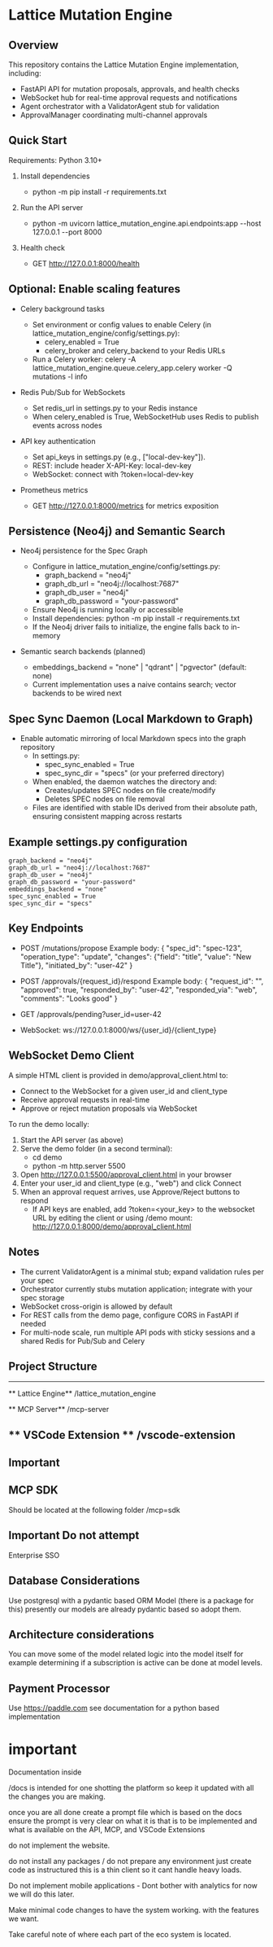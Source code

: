 Lattice Mutation Engine
========================

Overview
--------
This repository contains the Lattice Mutation Engine implementation, including:
- FastAPI API for mutation proposals, approvals, and health checks
- WebSocket hub for real-time approval requests and notifications
- Agent orchestrator with a ValidatorAgent stub for validation
- ApprovalManager coordinating multi-channel approvals

Quick Start
-----------
Requirements: Python 3.10+

1) Install dependencies
   - python -m pip install -r requirements.txt

2) Run the API server
   - python -m uvicorn lattice_mutation_engine.api.endpoints:app --host 127.0.0.1 --port 8000

3) Health check
   - GET http://127.0.0.1:8000/health

Optional: Enable scaling features
--------------------------------
- Celery background tasks
  - Set environment or config values to enable Celery (in lattice_mutation_engine/config/settings.py):
    - celery_enabled = True
    - celery_broker and celery_backend to your Redis URLs
  - Run a Celery worker: celery -A lattice_mutation_engine.queue.celery_app.celery worker -Q mutations -l info

- Redis Pub/Sub for WebSockets
  - Set redis_url in settings.py to your Redis instance
  - When celery_enabled is True, WebSocketHub uses Redis to publish events across nodes

- API key authentication
  - Set api_keys in settings.py (e.g., ["local-dev-key"]).
  - REST: include header X-API-Key: local-dev-key
  - WebSocket: connect with ?token=local-dev-key

- Prometheus metrics
  - GET http://127.0.0.1:8000/metrics for metrics exposition

Persistence (Neo4j) and Semantic Search
---------------------------------------
- Neo4j persistence for the Spec Graph
  - Configure in lattice_mutation_engine/config/settings.py:
    - graph_backend = "neo4j"
    - graph_db_url = "neo4j://localhost:7687"
    - graph_db_user = "neo4j"
    - graph_db_password = "your-password"
  - Ensure Neo4j is running locally or accessible
  - Install dependencies: python -m pip install -r requirements.txt
  - If the Neo4j driver fails to initialize, the engine falls back to in-memory

- Semantic search backends (planned)
  - embeddings_backend = "none" | "qdrant" | "pgvector" (default: none)
  - Current implementation uses a naive contains search; vector backends to be wired next

Spec Sync Daemon (Local Markdown to Graph)
------------------------------------------
- Enable automatic mirroring of local Markdown specs into the graph repository
  - In settings.py:
    - spec_sync_enabled = True
    - spec_sync_dir = "specs" (or your preferred directory)
  - When enabled, the daemon watches the directory and:
    - Creates/updates SPEC nodes on file create/modify
    - Deletes SPEC nodes on file removal
  - Files are identified with stable IDs derived from their absolute path, ensuring consistent mapping across restarts

Example settings.py configuration
---------------------------------
    graph_backend = "neo4j"
    graph_db_url = "neo4j://localhost:7687"
    graph_db_user = "neo4j"
    graph_db_password = "your-password"
    embeddings_backend = "none"
    spec_sync_enabled = True
    spec_sync_dir = "specs"

Key Endpoints
-------------
- POST /mutations/propose
  Example body:
  {
    "spec_id": "spec-123",
    "operation_type": "update",
    "changes": {"field": "title", "value": "New Title"},
    "initiated_by": "user-42"
  }

- POST /approvals/{request_id}/respond
  Example body:
  {
    "request_id": "<approval-request-id>",
    "approved": true,
    "responded_by": "user-42",
    "responded_via": "web",
    "comments": "Looks good"
  }

- GET /approvals/pending?user_id=user-42

- WebSocket: ws://127.0.0.1:8000/ws/{user_id}/{client_type}

WebSocket Demo Client
---------------------
A simple HTML client is provided in demo/approval_client.html to:
- Connect to the WebSocket for a given user_id and client_type
- Receive approval requests in real-time
- Approve or reject mutation proposals via WebSocket

To run the demo locally:
1) Start the API server (as above)
2) Serve the demo folder (in a second terminal):
   - cd demo
   - python -m http.server 5500
3) Open http://127.0.0.1:5500/approval_client.html in your browser
4) Enter your user_id and client_type (e.g., "web") and click Connect
5) When an approval request arrives, use Approve/Reject buttons to respond
   - If API keys are enabled, add ?token=<your_key> to the websocket URL by editing the client or using /demo mount: http://127.0.0.1:8000/demo/approval_client.html

Notes
-----
- The current ValidatorAgent is a minimal stub; expand validation rules per your spec
- Orchestrator currently stubs mutation application; integrate with your spec storage
- WebSocket cross-origin is allowed by default
- For REST calls from the demo page, configure CORS in FastAPI if needed
 - For multi-node scale, run multiple API pods with sticky sessions and a shared Redis for Pub/Sub and Celery


 ## Project Structure
 ----

** Lattice Engine**
 /lattice_mutation_engine

** MCP Server**
 /mcp-server

 ** VSCode Extension **
 /vscode-extension
----

## Important 

## MCP SDK
Should be located at the following folder
/mcp=sdk

## Important Do not attempt 
Enterprise SSO


## Database Considerations

Use postgresql
with a pydantic based ORM Model (there is a package for this) 
presently our models are already pydantic based so adopt them. 

## Architecture considerations

You can move some of the model related logic into the model itself
for example determining if a subscription is active can be done at model
levels.

## Payment Processor

Use https://paddle.com 
see documentation for a python based implementation


# important 

Documentation inside 

/docs 
is intended for one shotting the platform so keep it updated with all the changes you are making.

once you are all done create a prompt file which is based on the docs
ensure the prompt is very clear on what it is that is to be implemented and what is available on the API, MCP, and VSCode Extensions

do not implement the website.

do not install any packages / do not prepare any environment 
just create code as instructured this is a thin client so it cant 
handle heavy loads.


Do not implement mobile applications - 
Dont bother with analytics for now we will do this later.

Make minimal code changes to have the system working. with the features we want.

Take careful note of where each part of the eco system is located.